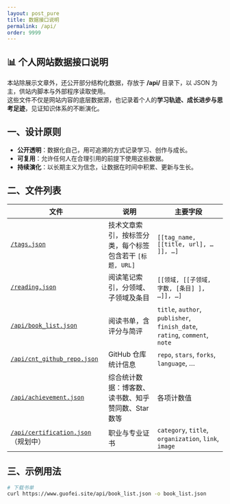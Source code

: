 ```yaml
---
layout: post_pure
title: 数据接口说明
permalink: /api/
order: 9999
---
```


## 📊 个人网站数据接口说明

本站除展示文章外，还公开部分结构化数据，存放于 **/api/** 目录下，以 JSON 为主，供站内脚本与外部程序读取使用。  
这些文件不仅是网站内容的底层数据源，也记录着个人的**学习轨迹、成长进步与思考足迹**，见证知识体系的不断演化。

## 一、设计原则

- **公开透明**：数据化自己，用可追溯的方式记录学习、创作与成长。  
- **可复用**：允许任何人在合理引用的前提下使用这些数据。  
- **持续演化**：以长期主义为信念，让数据在时间中积累、更新与生长。  


## 二、文件列表

| 文件 | 说明 | 主要字段 |
|------|------|----------|
| [`/tags.json`](https://www.guofei.site/tags.json) | 技术文章索引，按标签分类，每个标签包含若干 `[标题, URL]` | `[[tag_name, [[title, url], … ]], …]` |
| [`/reading.json`](https://www.guofei.site/reading.json) | 阅读笔记索引，分领域、子领域及条目 | `[[领域, [[子领域, 字数, [条目] ], …]], …]` |
| [`/api/book_list.json`](https://www.guofei.site/api/book_list.json) | 阅读书单，含评分与简评 | `title`, `author`, `publisher`, `finish_date`, `rating`, `comment`, `note` |
| [`/api/cnt_github_repo.json`](https://www.guofei.site/api/cnt_github_repo.json) | GitHub 仓库统计信息 | `repo`, `stars`, `forks`, `language`, … |
| [`/api/achievement.json`](https://www.guofei.site/api/achievement.json) | 综合统计数据：博客数、读书数、知乎赞同数、Star 数等 | 各项计数值 |
| [`/api/certification.json`](https://www.guofei.site/api/certification.json)（规划中） | 职业与专业证书 | `category`, `title`, `organization`, `link`, `image` |


## 三、示例用法
```bash
# 下载书单
curl https://www.guofei.site/api/book_list.json -o book_list.json
```